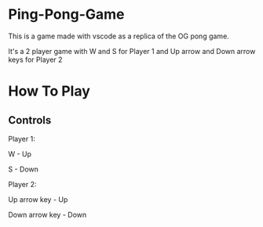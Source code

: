 # Ping-Pong-Game
This is a game made with vscode as a replica of the OG pong game.

It's a 2 player game with W and S for Player 1 and Up arrow and Down arrow keys for Player 2

# How To Play

## Controls 

Player 1: 

W - Up

S - Down




Player 2: 

Up arrow key  - Up

Down arrow key - Down

